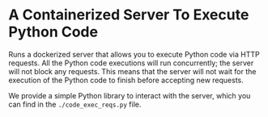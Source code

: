 # A Containerized Server To Execute Python Code
Runs a dockerized server that allows you to execute Python code via HTTP requests.
All the Python code executions will run concurrently; the server will not block any requests.
This means that the server will not wait for the execution of the Python code to finish before accepting new requests.

We provide a simple Python library to interact with the server, which you can find in the `./code_exec_reqs.py` file.
